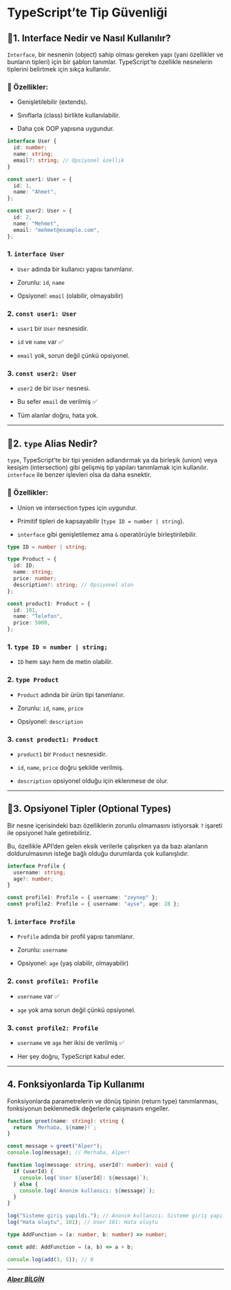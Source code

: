 # **TypeScript’te Tip Güvenliği**

## 📌1. Interface Nedir ve Nasıl Kullanılır?

`Interface`, bir nesnenin (object) sahip olması gereken yapı (yani özellikler ve bunların tipleri) için bir şablon tanımlar. TypeScript’te özellikle nesnelerin tiplerini belirtmek için sıkça kullanılır.

### 🎯 Özellikler:

- Genişletilebilir (extends).

- Sınıflarla (class) birlikte kullanılabilir.

- Daha çok OOP yapısına uygundur.

```typescript
interface User {
  id: number;
  name: string;
  email?: string; // Opsiyonel özellik
}

const user1: User = {
  id: 1,
  name: "Ahmet",
};

const user2: User = {
  id: 2,
  name: "Mehmet",
  email: "mehmet@example.com",
};
```

### 1. `interface User`

- `User` adında bir kullanıcı yapısı tanımlanır.

- Zorunlu: `id`, `name`

- Opsiyonel: `email` (olabilir, olmayabilir)

### 2. `const user1: User`

- `user1` bir `User` nesnesidir.

- `id` ve `name` var ✅

- `email` yok, sorun değil çünkü opsiyonel.

### 3. `const user2: User`

- `user2` de bir `User` nesnesi.

- Bu sefer `email` de verilmiş ✅

- Tüm alanlar doğru, hata yok.

---

## 📌2. `type` Alias Nedir?

`type`, TypeScript’te bir tipi yeniden adlandırmak ya da birleşik (union) veya kesişim (intersection) gibi gelişmiş tip yapıları tanımlamak için kullanılır. `interface` ile benzer işlevleri olsa da daha esnektir.

### 🎯 Özellikler:

- Union ve intersection types için uygundur.

- Primitif tipleri de kapsayabilir (`type ID = number | string`).

- `interface` gibi genişletilemez ama `&` operatörüyle birleştirilebilir.

```typescript
type ID = number | string;

type Product = {
  id: ID;
  name: string;
  price: number;
  description?: string; // Opsiyonel alan
};

const product1: Product = {
  id: 101,
  name: "Telefon",
  price: 5000,
};
```

### 1. `type ID = number | string;`

- `ID` hem sayı hem de metin olabilir.

### 2. `type Product`

- `Product` adında bir ürün tipi tanımlanır.

- Zorunlu: `id`, `name`, `price`

- Opsiyonel: `description`

### 3. `const product1: Product`

- `product1` bir `Product` nesnesidir.

- `id`, `name`, `price` doğru şekilde verilmiş.

- `description` opsiyonel olduğu için eklenmese de olur.

---

## 📌3. Opsiyonel Tipler (Optional Types)

Bir nesne içerisindeki bazı özelliklerin zorunlu olmamasını istiyorsak `?` işareti ile opsiyonel hale getirebiliriz.

Bu, özellikle API’den gelen eksik verilerle çalışırken ya da bazı alanların doldurulmasının isteğe bağlı olduğu durumlarda çok kullanışlıdır.

```typescript
interface Profile {
  username: string;
  age?: number;
}

const profile1: Profile = { username: "zeynep" };
const profile2: Profile = { username: "ayse", age: 28 };
```

### 1. `interface Profile`

- `Profile` adında bir profil yapısı tanımlanır.

- Zorunlu: `username`

- Opsiyonel: `age` (yaş olabilir, olmayabilir)

### 2. `const profile1: Profile`

- `username` var ✅

- `age` yok ama sorun değil çünkü opsiyonel.

### 3. `const profile2: Profile`

- `username` ve `age` her ikisi de verilmiş ✅

- Her şey doğru, TypeScript kabul eder.

---

## 4. Fonksiyonlarda Tip Kullanımı

Fonksiyonlarda parametrelerin ve dönüş tipinin (return type) tanımlanması, fonksiyonun beklenmedik değerlerle çalışmasını engeller.

```typescript
function greet(name: string): string {
  return `Merhaba, ${name}!`;
}

const message = greet("Alper");
console.log(message); // Merhaba, Alper!
```

```typescript
function log(message: string, userId?: number): void {
  if (userId) {
    console.log(`User ${userId}: ${message}`);
  } else {
    console.log(`Anonim kullanıcı: ${message}`);
  }
}

log("Sisteme giriş yapıldı."); // Anonim kullanıcı: Sisteme giriş yapıldı.
log("Hata oluştu", 101); // User 101: Hata oluştu
```

```typescript
type AddFunction = (a: number, b: number) => number;

const add: AddFunction = (a, b) => a + b;

console.log(add(3, 5)); // 8
```

---

**_[Alper BİLGİN](https://github.com/Alper-Bilgin)_**
